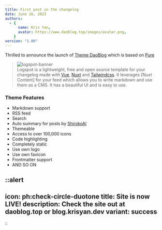 ```yaml
---
title: First post in the changelog
date: June 16, 2023
authors:
  - {
      name: Kris Yan,
      avatar: https://www.daoblog.top/images/avatar.png,
    }
version: "1.00"
---
```


Thrilled to announce the launch of [Theme DaoBlog](https://www.daoblog.rop/) which is based on [Pure](https://https://github.com/imhanjie/gridea-theme-pure)

> ![logspot-banner](/logspot-banner.png)  
> Logspot is a lightweight, free and open source template for your changelog made with [Vue](https://vuejs.com), [Nuxt](https://nuxtjs.org) and [Tailwindcss](https://tailwindcss.com). It leverages [Nuxt Content] for your feed which allows you to write markdown and use them as a CMS. It has a beautiful UI and is easy to use.

### Theme Features

- Markdown support
- RSS feed
- Search
- Auto summary for posts by [ShirokoAI](https://shiroko.ydlk.cc/)
- Themeable
- Access to over 100,000 icons
- Code highlighting
- Completely static
- Use own logo
- Use own favicon
- Frontmatter support
- AND SO ON

::alert
---
icon: ph:check-circle-duotone
title: Site is now LIVE!
description: Check the site out at daoblog.top or blog.krisyan.dev
variant: success
---
::